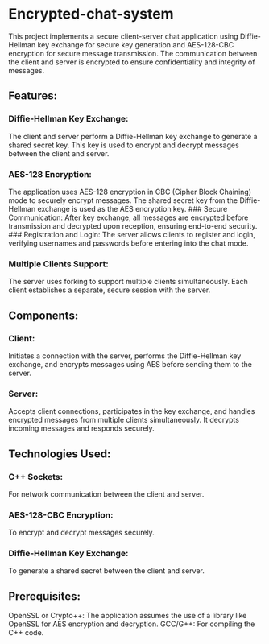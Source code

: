 # Encrypted-chat-system
This project implements a secure client-server chat application using Diffie-Hellman key exchange for secure key generation and AES-128-CBC encryption for secure message transmission. The communication between the client and server is encrypted to ensure confidentiality and integrity of messages.
## Features:
### Diffie-Hellman Key Exchange:
The client and server perform a Diffie-Hellman key exchange to generate a shared secret key. This key is used to encrypt and decrypt messages between the client and server.
### AES-128 Encryption:
The application uses AES-128 encryption in CBC (Cipher Block Chaining) mode to securely encrypt messages. The shared secret key from the Diffie-Hellman exchange is used as the AES encryption key.
### Secure Communication:
After key exchange, all messages are encrypted before transmission and decrypted upon reception, ensuring end-to-end security.
### Registration and Login:
The server allows clients to register and login, verifying usernames and passwords before entering into the chat mode.
### Multiple Clients Support:
The server uses forking to support multiple clients simultaneously. Each client establishes a separate, secure session with the server.
## Components:
### Client:
Initiates a connection with the server, performs the Diffie-Hellman key exchange, and encrypts messages using AES before sending them to the server.
### Server:
Accepts client connections, participates in the key exchange, and handles encrypted messages from multiple clients simultaneously. It decrypts incoming messages and responds securely.
## Technologies Used:
### C++ Sockets: 
For network communication between the client and server.
### AES-128-CBC Encryption: 
To encrypt and decrypt messages securely.
### Diffie-Hellman Key Exchange: 
To generate a shared secret between the client and server.
## Prerequisites:
OpenSSL or Crypto++: The application assumes the use of a library like OpenSSL for AES encryption and decryption.
GCC/G++: For compiling the C++ code.
